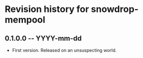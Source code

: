 # Revision history for snowdrop-mempool

## 0.1.0.0 -- YYYY-mm-dd

* First version. Released on an unsuspecting world.
